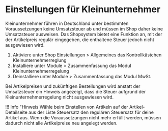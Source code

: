 # Einstellungen für Kleinunternehmer 

Kleinunternehmer führen in Deutschland unter bestimmten Voraussetzungen keine Umsatzsteuer ab und müssen im Shop daher keine Umsatzsteuer ausweisen. Das Shopsystem bietet eine Funktion an, mit der der Artikelpreis regulär eingegeben, die enthaltene Steuer jedoch nicht ausgewiesen wird.

1.  Aktiviere unter Shop Einstellungen \> Allgemeines das Kontrollkästchen Kleinunternehmerreglung
2.  Installiere unter Module \> Zusammenfassung das Modul Kleinunternehmerregelung
3.  Deinstalliere unter Module \> Zusammenfassung das Modul MwSt.

Bei Artikelpreisen und zukünftigen Bestellungen wird anstatt der Umsatzsteuer ein Hinweis angezeigt, dass die Steuer aufgrund der Kleinunternehmerregelung nicht ausgewiesen wird.

!!! Info "Hinweis
	 Wähle beim Einstellen von Artikeln auf der Artikel-Detailseite aus der Liste Steuersatz den regulären Steuersatz für deine Artikel aus. Wenn die Voraussetzungen nicht mehr erfüllt werden, müssen dadurch nicht alle Artikelpreise neu angelegt werden.



